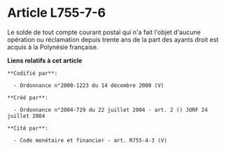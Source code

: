 # Article L755-7-6

Le solde de tout compte courant postal qui n'a fait l'objet d'aucune opération ou réclamation depuis trente ans de la part
des ayants droit est acquis à la Polynésie française.

**Liens relatifs à cet article**

	**Codifié par**:

	  - Ordonnance n°2000-1223 du 14 décembre 2000 (V)

	**Créé par**:

	  - Ordonnance n°2004-729 du 22 juillet 2004 - art. 2 () JORF 24 juillet 2004

	**Cité par**:

	  - Code monétaire et financier - art. R755-4-3 (V)
